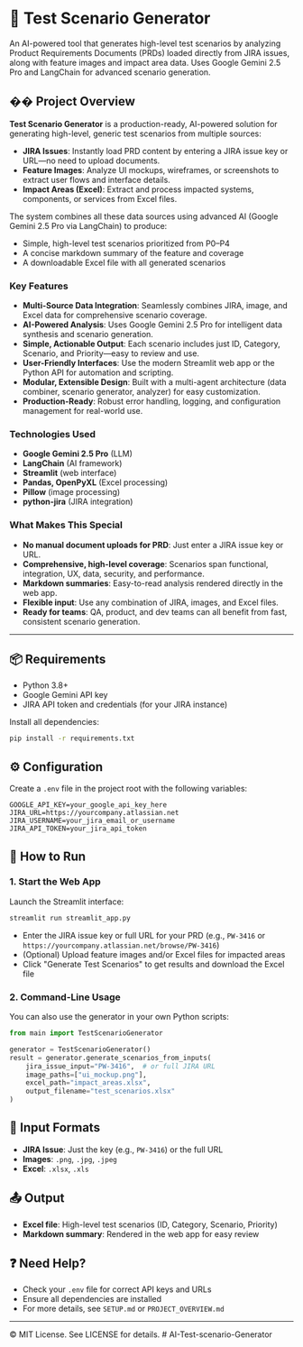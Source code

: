 # 🧪 Test Scenario Generator

An AI-powered tool that generates high-level test scenarios by analyzing Product Requirements Documents (PRDs) loaded directly from JIRA issues, along with feature images and impact area data. Uses Google Gemini 2.5 Pro and LangChain for advanced scenario generation.

## �� Project Overview

**Test Scenario Generator** is a production-ready, AI-powered solution for generating high-level, generic test scenarios from multiple sources:
- **JIRA Issues**: Instantly load PRD content by entering a JIRA issue key or URL—no need to upload documents.
- **Feature Images**: Analyze UI mockups, wireframes, or screenshots to extract user flows and interface details.
- **Impact Areas (Excel)**: Extract and process impacted systems, components, or services from Excel files.

The system combines all these data sources using advanced AI (Google Gemini 2.5 Pro via LangChain) to produce:
- Simple, high-level test scenarios prioritized from P0–P4
- A concise markdown summary of the feature and coverage
- A downloadable Excel file with all generated scenarios

### Key Features
- **Multi-Source Data Integration**: Seamlessly combines JIRA, image, and Excel data for comprehensive scenario coverage.
- **AI-Powered Analysis**: Uses Google Gemini 2.5 Pro for intelligent data synthesis and scenario generation.
- **Simple, Actionable Output**: Each scenario includes just ID, Category, Scenario, and Priority—easy to review and use.
- **User-Friendly Interfaces**: Use the modern Streamlit web app or the Python API for automation and scripting.
- **Modular, Extensible Design**: Built with a multi-agent architecture (data combiner, scenario generator, analyzer) for easy customization.
- **Production-Ready**: Robust error handling, logging, and configuration management for real-world use.

### Technologies Used
- **Google Gemini 2.5 Pro** (LLM)
- **LangChain** (AI framework)
- **Streamlit** (web interface)
- **Pandas, OpenPyXL** (Excel processing)
- **Pillow** (image processing)
- **python-jira** (JIRA integration)

### What Makes This Special
- **No manual document uploads for PRD**: Just enter a JIRA issue key or URL.
- **Comprehensive, high-level coverage**: Scenarios span functional, integration, UX, data, security, and performance.
- **Markdown summaries**: Easy-to-read analysis rendered directly in the web app.
- **Flexible input**: Use any combination of JIRA, images, and Excel files.
- **Ready for teams**: QA, product, and dev teams can all benefit from fast, consistent scenario generation.

---

## 📦 Requirements

- Python 3.8+
- Google Gemini API key
- JIRA API token and credentials (for your JIRA instance)

Install all dependencies:
```bash
pip install -r requirements.txt
```

## ⚙️ Configuration

Create a `.env` file in the project root with the following variables:
```
GOOGLE_API_KEY=your_google_api_key_here
JIRA_URL=https://yourcompany.atlassian.net
JIRA_USERNAME=your_jira_email_or_username
JIRA_API_TOKEN=your_jira_api_token
```

## 🏃 How to Run

### 1. Start the Web App
Launch the Streamlit interface:
```bash
streamlit run streamlit_app.py
```
- Enter the JIRA issue key or full URL for your PRD (e.g., `PW-3416` or `https://yourcompany.atlassian.net/browse/PW-3416`)
- (Optional) Upload feature images and/or Excel files for impacted areas
- Click "Generate Test Scenarios" to get results and download the Excel file

### 2. Command-Line Usage
You can also use the generator in your own Python scripts:
```python
from main import TestScenarioGenerator

generator = TestScenarioGenerator()
result = generator.generate_scenarios_from_inputs(
    jira_issue_input="PW-3416",  # or full JIRA URL
    image_paths=["ui_mockup.png"],
    excel_path="impact_areas.xlsx",
    output_filename="test_scenarios.xlsx"
)
```

## 📝 Input Formats
- **JIRA Issue**: Just the key (e.g., `PW-3416`) or the full URL
- **Images**: `.png`, `.jpg`, `.jpeg`
- **Excel**: `.xlsx`, `.xls`

## 📤 Output
- **Excel file**: High-level test scenarios (ID, Category, Scenario, Priority)
- **Markdown summary**: Rendered in the web app for easy review

## ❓ Need Help?
- Check your `.env` file for correct API keys and URLs
- Ensure all dependencies are installed
- For more details, see `SETUP.md` or `PROJECT_OVERVIEW.md`

---

© MIT License. See LICENSE for details. #   A I - T e s t - s c e n a r i o - G e n e r a t o r  
 